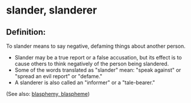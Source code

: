 # slander, slanderer #

## Definition: ##

To slander means to say negative, defaming things about another person.

* Slander may be a true report or a false accusation, but its effect is to cause others to think negatively of the person being slandered.
* Some of the words translated as "slander" mean: "speak against" or "spread an evil report" or "defame."
* A slanderer is also called an "informer" or a "tale-bearer."

(See also: [blasphemy, blaspheme](../kt/blasphemy.md))

